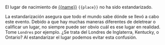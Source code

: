 El lugar de nacimiento de [{{name}}](https://familysearch.org/tree/person/{{pid}}/details)  `{{place}}` no ha sido estandarizado.

La estandarización asegura que todo el mundo sabe dónde se llevó a cabo este evento.
Debido a que hay muchas maneras diferentes de deletrear o calificar un lugar, no siempre puede ser obvio cuál es ese lugar en realidad.
Tome `Londres` por ejemplo. ¿Se trata del Londres de Inglaterra, Kentucky, o Ontario?
Al estandarizar el lugar podemos evitar esta confusión.